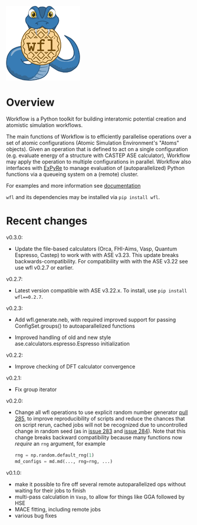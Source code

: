 <img src="docs/wf_logo_final.png" width=200>

# Overview

Workflow is a Python toolkit for building interatomic potential creation and atomistic simulation workflows. 

The main functions of Workflow is to efficiently parallelise operations over a set of atomic configurations (Atomic Simulation Environment's "Atoms" objects). Given an operation that is defined to act on a single configuration (e.g. evaluate energy of a structure with CASTEP ASE calculator), Workflow may apply the operation to multiple configurations in parallel. Workflow also interfaces with [ExPyRe](https://github.com/libAtoms/ExPyRe/tree/main/expyre) to manage evaluation of (autoparallelized) Python functions via a queueing system on a (remote) cluster. 

For examples and more information see [documentation](https://libatoms.github.io/workflow/)

`wfl` and its dependencies may be installed via `pip install wfl`. 


# Recent changes

v0.3.0:

- Update the file-based calculators (Orca, FHI-Aims, Vasp, Quantum Espresso, Castep) to work 
  with with ASE v3.23. This update breaks backwards-compatibility. For compatibility with with 
  the ASE v3.22 see use wfl v0.2.7 or earlier. 

v0.2.7:

- Latest version compatible with ASE v3.22.x. To install, use `pip install wfl==0.2.7`. 

v0.2.3:

- Add wfl.generate.neb, with required improved support for passing ConfigSet.groups() to 
  autoaparallelized functions

- Improved handling of old and new style ase.calculators.espresso.Espresso initialization

v0.2.2:

- Improve checking of DFT calculator convergence

v0.2.1:

- Fix group iterator

v0.2.0:

- Change all wfl operations to use explicit random number generator [pull 285](https://github.com/libAtoms/workflow/pull/285), to improve reproducibility of scripts and reduce the chances that on script rerun, cached jobs will not be recognized due to uncontrolled change in random seed (as in [issue 283](https://github.com/libAtoms/workflow/issues/283) and [issue 284](https://github.com/libAtoms/workflow/issues/284)).  Note that this change breaks backward compatibility because many functions now _require_ an `rng` argument, for example
  ```python
  rng = np.random.default_rng(1)
  md_configs = md.md(..., rng=rng, ...)
  ```

v0.1.0:

- make it possible to fire off several remote autoparallelized ops without waiting for their jobs to finish
- multi-pass calculation in `Vasp`, to allow for things like GGA followed by HSE
- MACE fitting, including remote jobs
- various bug fixes
